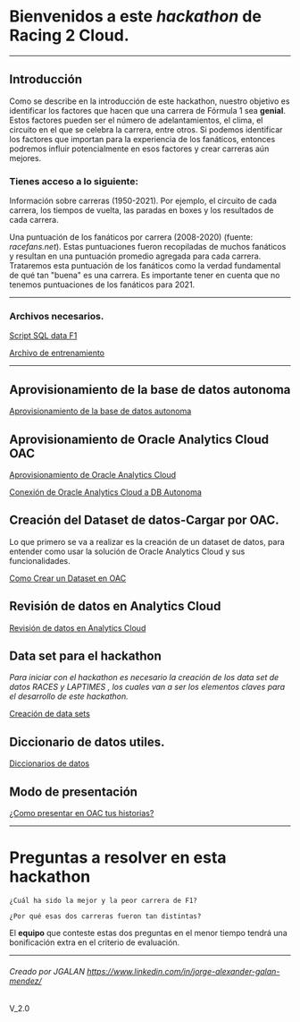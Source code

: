 # Bienvenidos a este *hackathon* de Racing 2 Cloud.

---

## Introducción

Como se describe en la introducción de este hackathon, nuestro objetivo es identificar los factores que hacen que una carrera de Fórmula 1 sea **genial**. Estos factores pueden ser el número de adelantamientos, el clima, el circuito en el que se celebra la carrera, entre otros. Si podemos identificar los factores que importan para la experiencia de los fanáticos, entonces podremos influir potencialmente en esos factores y crear carreras aún mejores.

### Tienes acceso a lo siguiente:

Información sobre carreras (1950-2021). Por ejemplo, el circuito de cada carrera, los tiempos de vuelta, las paradas en boxes y los resultados de cada carrera.

Una puntuación de los fanáticos por carrera (2008-2020) (fuente: _racefans.net_). Estas puntuaciones fueron recopiladas de muchos fanáticos y resultan en una puntuación promedio agregada para cada carrera. Trataremos esta puntuación de los fanáticos como la verdad fundamental de qué tan "buena" es una carrera. Es importante tener en cuenta que no tenemos puntuaciones de los fanáticos para 2021.

---

### Archivos necesarios.


[Script SQL data F1](opt/HackathonScript-redbull-create-user_V3.sql)

[Archivo de entrenamiento](opt/A_ordersalesdata.xlsx)

---

## Aprovisionamiento de la base de datos autonoma

[Aprovisionamiento de la base de datos autonoma](autonomasetup.md)

## Aprovisionamiento de Oracle Analytics Cloud **OAC**

[Aprovisionamiento de Oracle Analytics Cloud](oacsetup.md)

[Conexión de Oracle Analytics Cloud a DB Autonoma](oacconn.md)


## Creación del Dataset de datos-Cargar por OAC.

Lo que primero se va a realizar es la creación de un dataset de datos, para entender como usar la solución de Oracle Analytics Cloud y sus funcionalidades.

[Como Crear un Dataset en OAC](Crear_Dataset_Excel.md)


## Revisión de datos en Analytics Cloud

[Revisión de datos en Analytics Cloud](AnalisisDatos.md)

## Data set para el hackathon

_Para iniciar con el hackathon es necesario la creación de los data set de datos RACES y LAPTIMES , los cuales van a ser los elementos claves para el desarrollo de este hackathon._


[Creación de data sets](Hackathon_datasets.md)


## Diccionario de datos utiles.


[Diccionarios de datos ](Diccionarios.md)


## Modo de presentación 

[¿Como presentar en OAC tus historias? ](comopresentarenOAC.md)


---
# Preguntas a resolver en esta hackathon

```
¿Cuál ha sido la mejor y la peor carrera de F1?
```

```
¿Por qué esas dos carreras fueron tan distintas?
```

El **equipo** que conteste estas dos preguntas en el menor tiempo tendrá una bonificación extra en el criterio de evaluación.

---

###### Creado por JGALAN https://www.linkedin.com/in/jorge-alexander-galan-mendez/
V_2.0